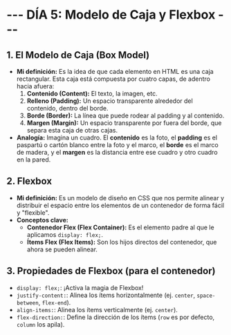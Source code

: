 # --- DÍA 5: Modelo de Caja y Flexbox ---

## 1. El Modelo de Caja (Box Model)
* **Mi definición:** Es la idea de que cada elemento en HTML es una caja rectangular. Esta caja está compuesta por cuatro capas, de adentro hacia afuera:
    1.  **Contenido (Content):** El texto, la imagen, etc.
    2.  **Relleno (Padding):** Un espacio transparente alrededor del contenido, dentro del borde.
    3.  **Borde (Border):** La línea que puede rodear al padding y al contenido.
    4.  **Margen (Margin):** Un espacio transparente por fuera del borde, que separa esta caja de otras cajas.
* **Analogía:** Imagina un cuadro. El **contenido** es la foto, el **padding** es el paspartú o cartón blanco entre la foto y el marco, el **borde** es el marco de madera, y el **margen** es la distancia entre ese cuadro y otro cuadro en la pared.

## 2. Flexbox
* **Mi definición:** Es un modelo de diseño en CSS que nos permite alinear y distribuir el espacio entre los elementos de un contenedor de forma fácil y "flexible".
* **Conceptos clave:**
    * **Contenedor Flex (Flex Container):** Es el elemento padre al que le aplicamos `display: flex;`.
    * **Ítems Flex (Flex Items):** Son los hijos directos del contenedor, que ahora se pueden alinear.

## 3. Propiedades de Flexbox (para el contenedor)
* `display: flex;`: ¡Activa la magia de Flexbox!
* `justify-content:`: Alinea los ítems horizontalmente (ej. `center`, `space-between`, `flex-end`).
* `align-items:`: Alinea los ítems verticalmente (ej. `center`).
* `flex-direction:`: Define la dirección de los ítems (`row` es por defecto, `column` los apila).